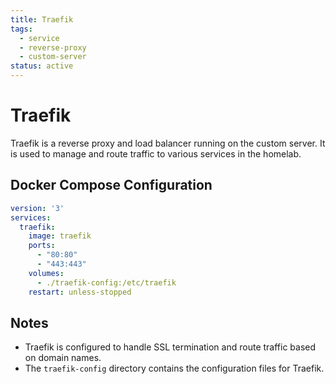 ```yaml
---
title: Traefik
tags:
  - service
  - reverse-proxy
  - custom-server
status: active
---
```


# Traefik

Traefik is a reverse proxy and load balancer running on the custom server. It is used to manage and route traffic to various services in the homelab.

## Docker Compose Configuration

```yaml
version: '3'
services:
  traefik:
    image: traefik
    ports:
      - "80:80"
      - "443:443"
    volumes:
      - ./traefik-config:/etc/traefik
    restart: unless-stopped
```

## Notes

- Traefik is configured to handle SSL termination and route traffic based on domain names.
- The `traefik-config` directory contains the configuration files for Traefik.
